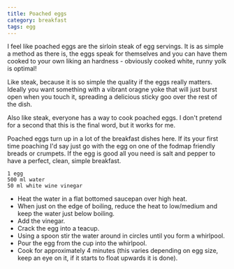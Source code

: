 ```yaml
---
title: Poached eggs
category: breakfast
tags: egg
---
```


I feel like poached eggs are the sirloin steak of egg servings. It is as simple a method as there is, the eggs speak for themselves and you can have them cooked to your own liking an hardness - obviously cooked white, runny yolk is optimal!

Like steak, because it is so simple the quality if the eggs really matters. Ideally you want something with a vibrant oragne yoke that will just burst open when you touch it, spreading a delicious sticky goo over the rest of the dish.

Also like steak, everyone has a way to cook poached eggs. I don't pretend for a second that this is the final word, but it works for me. 

Poached eggs turn up in a lot of the breakfast dishes here. If its your first time poaching I'd say just go with the egg on one of the fodmap friendly breads or crumpets. If the egg is good all you need is salt and pepper to have a perfect, clean, simple breakfast.

	1 egg
	500 ml water
	50 ml white wine vinegar
	
* Heat the water in a flat bottomed saucepan over high heat.
* When just on the edge of boiling, reduce the heat to low/medium and keep the water just below boiling.
* Add the vinegar.
* Crack the egg into a teacup.
* Using a spoon stir the water around in circles until you form a whirlpool.
* Pour the egg from the cup into the whirlpool.
* Cook for approximately 4 minutes (this varies depending on egg size, keep an eye on it, if it starts to float upwards it is done).
